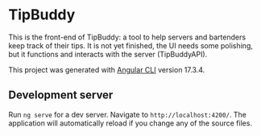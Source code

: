 # TipBuddy

This is the front-end of TipBuddy: a tool to help servers and bartenders keep track of their tips. It is not yet finished, the UI needs some polishing, but it functions and interacts with the server (TipBuddyAPI).

This project was generated with [Angular CLI](https://github.com/angular/angular-cli) version 17.3.4.

## Development server

Run `ng serve` for a dev server. Navigate to `http://localhost:4200/`. The application will automatically reload if you change any of the source files.
